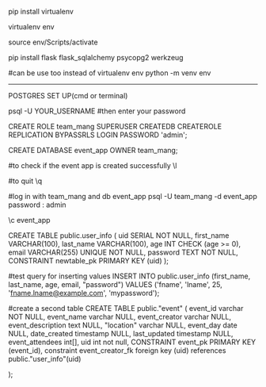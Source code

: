 pip install virtualenv

virtualenv env

source env/Scripts/activate

pip install flask flask_sqlalchemy psycopg2 werkzeug


#can be use too instead of virtualenv env
python -m venv env

----------------------------------------------------------------
POSTGRES SET UP(cmd or terminal)

psql -U YOUR_USERNAME
#then enter your password

CREATE ROLE team_mang SUPERUSER CREATEDB CREATEROLE REPLICATION BYPASSRLS LOGIN PASSWORD 'admin';


CREATE DATABASE event_app OWNER team_mang; 

#to check if the event app is created successfully
\l

#to quit
\q

#log in with team_mang and db event_app
psql -U team_mang -d event_app
password : admin

\c event_app

CREATE TABLE public.user_info (
    uid SERIAL NOT NULL,
    first_name VARCHAR(100),
    last_name VARCHAR(100),
    age INT CHECK (age >= 0), 
    email VARCHAR(255) UNIQUE NOT NULL, 
    password TEXT NOT NULL,
    CONSTRAINT newtable_pk PRIMARY KEY (uid)
);


#test query for inserting values
INSERT INTO public.user_info (first_name, last_name, age, email, "password")
VALUES ('fname', 'lname', 25, 'fname.lname@example.com', 'mypassword');

#create a second table 
CREATE TABLE public."event" (
	event_id varchar NOT NULL,
	event_name varchar NULL,
	event_creator varchar NULL,
	event_description text NULL,
	"location" varchar NULL,
	event_day date NULL,
	date_created timestamp NULL,
	last_updated timestamp NULL,
	event_attendees int[],
	uid int not null,
	CONSTRAINT event_pk PRIMARY KEY (event_id),
	constraint event_creator_fk foreign key (uid) references public."user_info"(uid)
	
);
